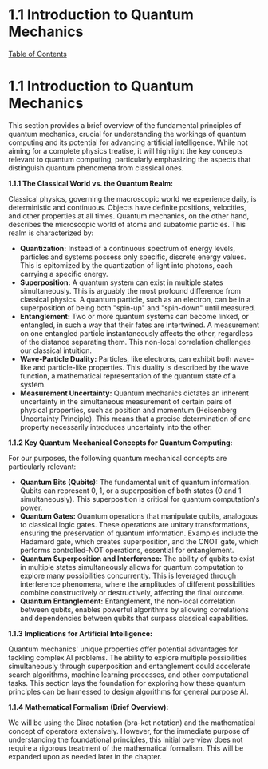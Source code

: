 # 1.1 Introduction to Quantum Mechanics

[Table of Contents](#table-of-contents)

# 1.1 Introduction to Quantum Mechanics

This section provides a brief overview of the fundamental principles of quantum mechanics, crucial for understanding the workings of quantum computing and its potential for advancing artificial intelligence.  While not aiming for a complete physics treatise, it will highlight the key concepts relevant to quantum computing, particularly emphasizing the aspects that distinguish quantum phenomena from classical ones.

**1.1.1 The Classical World vs. the Quantum Realm:**

Classical physics, governing the macroscopic world we experience daily, is deterministic and continuous.  Objects have definite positions, velocities, and other properties at all times.  Quantum mechanics, on the other hand, describes the microscopic world of atoms and subatomic particles.  This realm is characterized by:

* **Quantization:**  Instead of a continuous spectrum of energy levels, particles and systems possess only specific, discrete energy values. This is epitomized by the quantization of light into photons, each carrying a specific energy.
* **Superposition:** A quantum system can exist in multiple states simultaneously.  This is arguably the most profound difference from classical physics.  A quantum particle, such as an electron, can be in a superposition of being both "spin-up" and "spin-down" until measured.
* **Entanglement:** Two or more quantum systems can become linked, or entangled, in such a way that their fates are intertwined.  A measurement on one entangled particle instantaneously affects the other, regardless of the distance separating them.  This non-local correlation challenges our classical intuition.
* **Wave-Particle Duality:**  Particles, like electrons, can exhibit both wave-like and particle-like properties.  This duality is described by the wave function, a mathematical representation of the quantum state of a system.
* **Measurement Uncertainty:**  Quantum mechanics dictates an inherent uncertainty in the simultaneous measurement of certain pairs of physical properties, such as position and momentum (Heisenberg Uncertainty Principle).  This means that a precise determination of one property necessarily introduces uncertainty into the other.

**1.1.2 Key Quantum Mechanical Concepts for Quantum Computing:**

For our purposes, the following quantum mechanical concepts are particularly relevant:

* **Quantum Bits (Qubits):**  The fundamental unit of quantum information. Qubits can represent 0, 1, or a superposition of both states (0 and 1 simultaneously). This superposition is critical for quantum computation's power.
* **Quantum Gates:**  Quantum operations that manipulate qubits, analogous to classical logic gates.  These operations are unitary transformations, ensuring the preservation of quantum information.  Examples include the Hadamard gate, which creates superposition, and the CNOT gate, which performs controlled-NOT operations, essential for entanglement.
* **Quantum Superposition and Interference:**  The ability of qubits to exist in multiple states simultaneously allows for quantum computation to explore many possibilities concurrently. This is leveraged through interference phenomena, where the amplitudes of different possibilities combine constructively or destructively, affecting the final outcome.
* **Quantum Entanglement:**  Entanglement, the non-local correlation between qubits, enables powerful algorithms by allowing correlations and dependencies between qubits that surpass classical capabilities.

**1.1.3 Implications for Artificial Intelligence:**

Quantum mechanics' unique properties offer potential advantages for tackling complex AI problems.  The ability to explore multiple possibilities simultaneously through superposition and entanglement could accelerate search algorithms, machine learning processes, and other computational tasks.  This section lays the foundation for exploring how these quantum principles can be harnessed to design algorithms for general purpose AI.

**1.1.4 Mathematical Formalism (Brief Overview):**

We will be using the Dirac notation (bra-ket notation) and the mathematical concept of operators extensively.  However, for the immediate purpose of understanding the foundational principles, this initial overview does not require a rigorous treatment of the mathematical formalism.  This will be expanded upon as needed later in the chapter.


<a id='chapter-1-subchapter-2'></a>